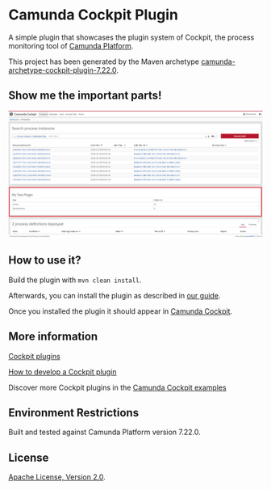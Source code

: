 # Camunda Cockpit Plugin
A simple plugin that showcases the plugin system of Cockpit, the process monitoring tool of [Camunda Platform](http://docs.camunda.org).

This project has been generated by the Maven archetype
[camunda-archetype-cockpit-plugin-7.22.0](https://docs.camunda.org/manual/latest/user-guide/process-applications/maven-archetypes/).

## Show me the important parts!
![Screenshot](screenshot.png)

## How to use it?
Build the plugin with `mvn clean install`.

Afterwards, you can install the plugin as described in [our guide](https://github.com/camunda/camunda-bpm-examples/tree/master/cockpit/cockpit-fullstack-count-processes#integrate-into-camunda-bpm-webapp).

Once you installed the plugin it should appear in
[Camunda Cockpit](https://docs.camunda.org/manual/latest/webapps/cockpit/).

## More information
[Cockpit plugins](https://docs.camunda.org/manual/latest/webapps/cockpit/extend/plugins/)

[How to develop a Cockpit plugin](https://github.com/camunda/camunda-bpm-examples/tree/master/cockpit/cockpit-fullstack-count-processes)

Discover more Cockpit plugins in the
[Camunda Cockpit examples](https://github.com/camunda/camunda-bpm-examples/tree/master/cockpit)

## Environment Restrictions
Built and tested against Camunda Platform version 7.22.0.

## License
[Apache License, Version 2.0](http://www.apache.org/licenses/LICENSE-2.0).
